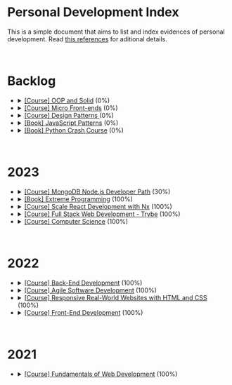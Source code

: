 # Personal Development Index

This is a simple document that aims to list and index evidences of personal development. Read [this references](./docs/references.md) for aditional details.

</br>
<h1>Backlog</h1>
<ul>
  <li>
    <details> 
      <summary>
        <a href="https://www.alura.com.br/curso-online-solid-orientacao-objetos-java">[Course] OOP and Solid</a> (0%)
      </summary>
      <ul>
        <li>
          Started: 
        </li>
        <li>
          Finished:
        </li>
      </ul>
      </details>
  </li>
  <li>
    <details> 
      <summary>
        <a href="">[Course] Micro Front-ends</a> (0%)
      </summary>
      <ul>
        <li>
          Started: 
        </li>
        <li>
          Finished:
        </li>
      </ul>
      </details>
  </li>
  <li>
    <details> 
      <summary>
        <a href="https://www.coursera.org/learn/design-patterns">[Course] Design Patterns </a> (0%)
      </summary>
      <ul>
        <li>
          Started: 
        </li>
        <li>
          Finished:
        </li>
      </ul>
      </details>
  </li>
  <li>
    <details> 
      <summary>
        <a href="https://www.amazon.com.br/Padr%C3%B5es-Javascript-Stoyan-Stefanov/dp/857522266X/ref=sr_1_1?keywords=padroes+javascript&qid=1676335657&sprefix=padroe%2Caps%2C224&sr=8-1">[Book] JavaScript Patterns</a> (0%)
      </summary>
      <ul>
        <li>
          Started: 
        </li>
        <li>
          Finished:
        </li>
      </ul>
      </details>
  </li>
  <li>
    <details> 
      <summary>
        <a href="https://www.amazon.com.br/Python-Crash-Course-Eric-Matthes/dp/1593279280/ref=sr_1_1?__mk_pt_BR=%C3%85M%C3%85%C5%BD%C3%95%C3%91&crid=2C49SHA5JS31X&keywords=Python+Crash+Course&qid=1676335805&sprefix=python+crash+course%2Caps%2C208&sr=8-1&ufe=app_do%3Aamzn1.fos.6121c6c4-c969-43ae-92f7-cc248fc6181d">[Book] Python Crash Course</a> (0%)
      </summary>
      <ul>
        <li>
          Started: 
        </li>
        <li>
          Finished:
        </li>
      </ul>
      </details>
  </li>
</ul>
</br>

<h1>2023</h1>
<ul>
<li>
    <details> 
    <summary>
      <a href="https://learn.mongodb.com/learn/learning-path/mongodb-nodejs-developer-path" target="_blank">[Course] MongoDB Node.js Developer Path</a> (30%)
    </summary>
    <ul>
        <li>
          Started: 2023-07-24
        </li>
        <li>
          Finished: -
        </li>
      </ul>
    </details>
  </li>
  <li>
    <details> 
    <summary>
      <a href="https://www.amazon.com.br/Extreme-Programming-Pocket-Guide-Development-ebook/dp/B00BIRRRX2/ref=sr_1_4?keywords=extreme+programming&qid=1676336171&sprefix=extreme+progra%2Caps%2C243&sr=8-4" target="_blank">[Book] Extreme Programming</a> (100%)
    </summary>
    <ul>
        <li>
          Started: 2023-02-10
        </li>
        <li>
          Finished: 2023-03-10
        </li>
      </ul>
    </details>
  </li>
   <li>
    <details> 
    <summary>
      <a href="https://github.com/carlosaflach/scale_react_w_nx">[Course] Scale React Development with Nx</a> (100%)
    </summary>
    <ul>
        <li>
          Started: 2023-01-16
        </li>
        <li>
          Finished: 2023-02-22
        </li>
    </ul>
  </li>
   <li>
    <details> 
    <summary>
      <a href="https://www.credential.net/284be962-3c8b-4d32-ac69-14b72d169d4f#gs.2z5bs2" target="_blank">[Course] Full Stack Web Development - Trybe</a> (100%)
    </summary>
    <ul>
        <li>
          Started: 2021-06-07
        </li>
        <li>
          Finished: 2023-01-24
        </li>
      </ul>
    </details>
  </li>
  <li>
    <details> 
    <summary>
      <a href="https://www.credential.net/9beb7b88-8827-4eb1-b3d1-e1603604ca0c" target="_blank">[Course] Computer Science</a> (100%)
    </summary>
    <ul>
        <li>
          Started: 2022-10-25
        </li>
        <li>
          Finished: 2023-01-24
        </li>
      </ul>
    </details>
  </li>
</ul>
</br>
 
<h1>2022</h1>
<ul>
  <li>
    <details> 
      <summary>
          <a href="https://www.credential.net/9089912a-64af-43e0-9149-dd22463ab933" target="_blank">[Course] Back-End Development</a> (100%)
      </summary>
      <ul>
      <li>
        Started: 2022-02-04
      </li>
      <li>
        Finished: 2022-10-25
      </li>
    </ul>
    </details>
  </li>
  <li>
    <details> 
      <summary>
          <a href="https://www.linkedin.com/learning/certificates/695c2e244182d3bf0b1c86004aae229e5e9475d23865ce00ce6cef0742ba8387" target="_blank">[Course] Agile Software Development</a> (100%)
      </summary>
      <ul>
      <li>
        Started: 2022-07-20
      </li>
      <li>
        Finished: 2022-07-25
      </li>
    </ul>
    </details>
  </li>
  <li>
    <details> 
      <summary>
          <a href="https://www.udemy.com/certificate/UC-77f77879-2c31-4ea4-ae0c-78fca1e02a17/" target="_blank">[Course] Responsive Real-World Websites with HTML and CSS</a> (100%)
      </summary>
      <ul>
      <li>
        Started: 2021-01-20
      </li>
      <li>
        Finished: 2022-05-31
      </li>
    </ul>
    </details>
  </li>
  <li>
    <details> 
      <summary>
          <a href="https://www.credential.net/9ad3919b-b03f-4f53-88c2-b71d6f1aa45d" target="_blank">[Course] Front-End Development</a> (100%)
      </summary>
      <ul>
      <li>
        Started: 2021-09-01
      </li>
      <li>
        Finished: 2022-02-04
      </li>
    </ul>
    </details>
  </li>

</ul>
</br>

<h1>2021</h1>
<ul>
  <li>
    <details> 
      <summary>
          <a href="https://www.credential.net/0d5b4b38-3f62-4507-b750-bab308df299f#gs.2z59gz" target="_blank">[Course] Fundamentals of Web Development</a> (100%)
      </summary>
      <ul>
      <li>
        Started: 2021-06-07
      </li>
      <li>
        Finished: 2021-09-01
      </li>
    </ul>
    </details>
  </li>
</ul>
</br>
